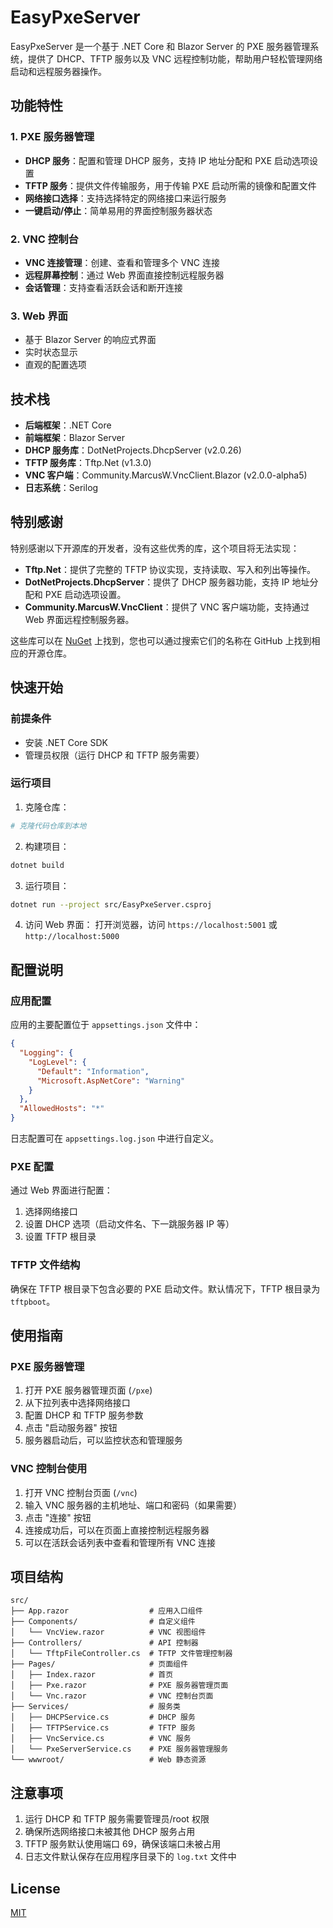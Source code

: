 # EasyPxeServer

EasyPxeServer 是一个基于 .NET Core 和 Blazor Server 的 PXE 服务器管理系统，提供了 DHCP、TFTP 服务以及 VNC 远程控制功能，帮助用户轻松管理网络启动和远程服务器操作。

## 功能特性

### 1. PXE 服务器管理
- **DHCP 服务**：配置和管理 DHCP 服务，支持 IP 地址分配和 PXE 启动选项设置
- **TFTP 服务**：提供文件传输服务，用于传输 PXE 启动所需的镜像和配置文件
- **网络接口选择**：支持选择特定的网络接口来运行服务
- **一键启动/停止**：简单易用的界面控制服务器状态

### 2. VNC 控制台
- **VNC 连接管理**：创建、查看和管理多个 VNC 连接
- **远程屏幕控制**：通过 Web 界面直接控制远程服务器
- **会话管理**：支持查看活跃会话和断开连接

### 3. Web 界面
- 基于 Blazor Server 的响应式界面
- 实时状态显示
- 直观的配置选项

## 技术栈

- **后端框架**：.NET Core
- **前端框架**：Blazor Server
- **DHCP 服务库**：DotNetProjects.DhcpServer (v2.0.26)
- **TFTP 服务库**：Tftp.Net (v1.3.0)
- **VNC 客户端**：Community.MarcusW.VncClient.Blazor (v2.0.0-alpha5)
- **日志系统**：Serilog

## 特别感谢

特别感谢以下开源库的开发者，没有这些优秀的库，这个项目将无法实现：

- **Tftp.Net**：提供了完整的 TFTP 协议实现，支持读取、写入和列出等操作。
- **DotNetProjects.DhcpServer**：提供了 DHCP 服务器功能，支持 IP 地址分配和 PXE 启动选项设置。
- **Community.MarcusW.VncClient**：提供了 VNC 客户端功能，支持通过 Web 界面远程控制服务器。

这些库可以在 [NuGet](https://www.nuget.org/) 上找到，您也可以通过搜索它们的名称在 GitHub 上找到相应的开源仓库。

## 快速开始

### 前提条件
- 安装 .NET Core SDK
- 管理员权限（运行 DHCP 和 TFTP 服务需要）

### 运行项目

1. 克隆仓库：
```bash
# 克隆代码仓库到本地
```

2. 构建项目：
```bash
dotnet build
```

3. 运行项目：
```bash
dotnet run --project src/EasyPxeServer.csproj
```

4. 访问 Web 界面：
   打开浏览器，访问 `https://localhost:5001` 或 `http://localhost:5000`

## 配置说明

### 应用配置

应用的主要配置位于 `appsettings.json` 文件中：

```json
{
  "Logging": {
    "LogLevel": {
      "Default": "Information",
      "Microsoft.AspNetCore": "Warning"
    }
  },
  "AllowedHosts": "*"
}
```

日志配置可在 `appsettings.log.json` 中进行自定义。

### PXE 配置

通过 Web 界面进行配置：
1. 选择网络接口
2. 设置 DHCP 选项（启动文件名、下一跳服务器 IP 等）
3. 设置 TFTP 根目录

### TFTP 文件结构

确保在 TFTP 根目录下包含必要的 PXE 启动文件。默认情况下，TFTP 根目录为 `tftpboot`。

## 使用指南

### PXE 服务器管理

1. 打开 PXE 服务器管理页面 (`/pxe`)
2. 从下拉列表中选择网络接口
3. 配置 DHCP 和 TFTP 服务参数
4. 点击 "启动服务器" 按钮
5. 服务器启动后，可以监控状态和管理服务

### VNC 控制台使用

1. 打开 VNC 控制台页面 (`/vnc`)
2. 输入 VNC 服务器的主机地址、端口和密码（如果需要）
3. 点击 "连接" 按钮
4. 连接成功后，可以在页面上直接控制远程服务器
5. 可以在活跃会话列表中查看和管理所有 VNC 连接

## 项目结构

```
src/
├── App.razor                  # 应用入口组件
├── Components/                # 自定义组件
│   └── VncView.razor          # VNC 视图组件
├── Controllers/               # API 控制器
│   └── TftpFileController.cs  # TFTP 文件管理控制器
├── Pages/                     # 页面组件
│   ├── Index.razor            # 首页
│   ├── Pxe.razor              # PXE 服务器管理页面
│   └── Vnc.razor              # VNC 控制台页面
├── Services/                  # 服务类
│   ├── DHCPService.cs         # DHCP 服务
│   ├── TFTPService.cs         # TFTP 服务
│   ├── VncService.cs          # VNC 服务
│   └── PxeServerService.cs    # PXE 服务器管理服务
└── wwwroot/                   # Web 静态资源
```

## 注意事项

1. 运行 DHCP 和 TFTP 服务需要管理员/root 权限
2. 确保所选网络接口未被其他 DHCP 服务占用
3. TFTP 服务默认使用端口 69，确保该端口未被占用
4. 日志文件默认保存在应用程序目录下的 `log.txt` 文件中

## License

[MIT](LICENSE)